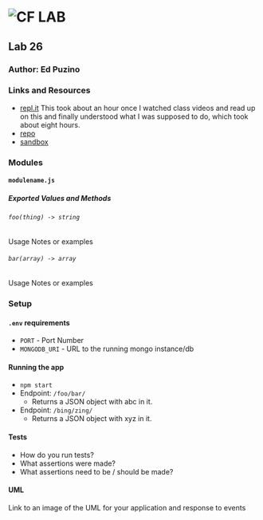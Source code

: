 ![CF](http://i.imgur.com/7v5ASc8.png) LAB
=================================================

## Lab 26

### Author: Ed Puzino

### Links and Resources
* [repl.it](https://repl.it/@edpuzino/Destructuring-and-Spread) This took about an hour once I watched class videos and read up on this and finally understood what I was supposed to do, which took about eight hours.
* [repo](https://github.com/edpuzino/lab-26)
* [sandbox](https://codesandbox.io/s/2or7n1vq6r)

### Modules

#### `modulename.js`
##### Exported Values and Methods

###### `foo(thing) -> string`
Usage Notes or examples

###### `bar(array) -> array`
Usage Notes or examples


### Setup
#### `.env` requirements
* `PORT` - Port Number
* `MONGODB_URI` - URL to the running mongo instance/db

#### Running the app
* `npm start`
* Endpoint: `/foo/bar/`
  * Returns a JSON object with abc in it.
* Endpoint: `/bing/zing/`
  * Returns a JSON object with xyz in it.

#### Tests
* How do you run tests?
* What assertions were made?
* What assertions need to be / should be made?

#### UML
Link to an image of the UML for your application and response to events
